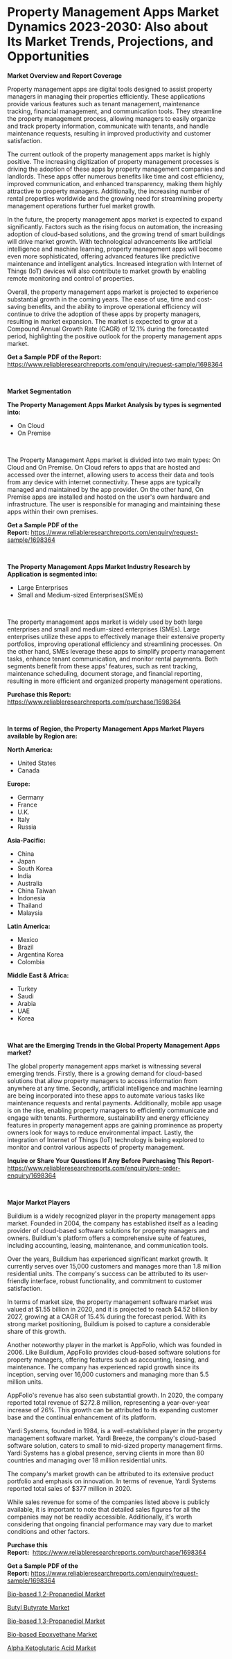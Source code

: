 <p><h1>Property Management Apps Market Dynamics 2023-2030: Also about Its Market Trends, Projections, and Opportunities</h1></p><p><strong>Market Overview and Report Coverage</strong></p>
<p><p>Property management apps are digital tools designed to assist property managers in managing their properties efficiently. These applications provide various features such as tenant management, maintenance tracking, financial management, and communication tools. They streamline the property management process, allowing managers to easily organize and track property information, communicate with tenants, and handle maintenance requests, resulting in improved productivity and customer satisfaction.</p><p>The current outlook of the property management apps market is highly positive. The increasing digitization of property management processes is driving the adoption of these apps by property management companies and landlords. These apps offer numerous benefits like time and cost efficiency, improved communication, and enhanced transparency, making them highly attractive to property managers. Additionally, the increasing number of rental properties worldwide and the growing need for streamlining property management operations further fuel market growth.</p><p>In the future, the property management apps market is expected to expand significantly. Factors such as the rising focus on automation, the increasing adoption of cloud-based solutions, and the growing trend of smart buildings will drive market growth. With technological advancements like artificial intelligence and machine learning, property management apps will become even more sophisticated, offering advanced features like predictive maintenance and intelligent analytics. Increased integration with Internet of Things (IoT) devices will also contribute to market growth by enabling remote monitoring and control of properties.</p><p>Overall, the property management apps market is projected to experience substantial growth in the coming years. The ease of use, time and cost-saving benefits, and the ability to improve operational efficiency will continue to drive the adoption of these apps by property managers, resulting in market expansion. The market is expected to grow at a Compound Annual Growth Rate (CAGR) of 12.1% during the forecasted period, highlighting the positive outlook for the property management apps market.</p></p>
<p><strong>Get a Sample PDF of the Report:</strong> <a href="https://www.reliableresearchreports.com/enquiry/request-sample/1698364">https://www.reliableresearchreports.com/enquiry/request-sample/1698364</a></p>
<p>&nbsp;</p>
<p><strong>Market Segmentation</strong></p>
<p><strong>The Property Management Apps Market Analysis by types is segmented into:</strong></p>
<p><ul><li>On Cloud</li><li>On Premise</li></ul></p>
<p>&nbsp;</p>
<p><p>The Property Management Apps market is divided into two main types: On Cloud and On Premise. On Cloud refers to apps that are hosted and accessed over the internet, allowing users to access their data and tools from any device with internet connectivity. These apps are typically managed and maintained by the app provider. On the other hand, On Premise apps are installed and hosted on the user's own hardware and infrastructure. The user is responsible for managing and maintaining these apps within their own premises.</p></p>
<p><strong>Get a Sample PDF of the Report:</strong>&nbsp;<a href="https://www.reliableresearchreports.com/enquiry/request-sample/1698364">https://www.reliableresearchreports.com/enquiry/request-sample/1698364</a></p>
<p>&nbsp;</p>
<p><strong>The Property Management Apps Market Industry Research by Application is segmented into:</strong></p>
<p><ul><li>Large Enterprises</li><li>Small and Medium-sized Enterprises(SMEs)</li></ul></p>
<p>&nbsp;</p>
<p><p>The property management apps market is widely used by both large enterprises and small and medium-sized enterprises (SMEs). Large enterprises utilize these apps to effectively manage their extensive property portfolios, improving operational efficiency and streamlining processes. On the other hand, SMEs leverage these apps to simplify property management tasks, enhance tenant communication, and monitor rental payments. Both segments benefit from these apps' features, such as rent tracking, maintenance scheduling, document storage, and financial reporting, resulting in more efficient and organized property management operations.</p></p>
<p><strong>Purchase this Report:</strong>&nbsp; <a href="https://www.reliableresearchreports.com/purchase/1698364">https://www.reliableresearchreports.com/purchase/1698364</a></p>
<p>&nbsp;</p>
<p><strong>In terms of Region, the Property Management Apps Market Players available by Region are:</strong></p>
<p>
    <p> <strong> North America: </strong>
        <ul>
            <li>United States</li>
            <li>Canada</li>
        </ul>
        </p> 
    <p> <strong> Europe: </strong>
        <ul>
            <li>Germany</li>
            <li>France</li>
            <li>U.K.</li>
            <li>Italy</li>
            <li>Russia</li>
        </ul>
        </p> 
    <p> <strong> Asia-Pacific: </strong>
        <ul>
            <li>China</li>
            <li>Japan</li>
            <li>South Korea</li>
            <li>India</li>
            <li>Australia</li>
            <li>China Taiwan</li>
            <li>Indonesia</li>
            <li>Thailand</li>
            <li>Malaysia</li>
        </ul>
        </p> 
    <p> <strong> Latin America: </strong>
        <ul>
            <li>Mexico</li>
            <li>Brazil</li>
            <li>Argentina Korea</li>
            <li>Colombia</li>
        </ul>
        </p> 
    <p> <strong> Middle East & Africa: </strong>
        <ul>
            <li>Turkey</li>
            <li>Saudi</li>
            <li>Arabia</li>
            <li>UAE</li>
            <li>Korea</li>
        </ul>
    </p>
    </p>
<p>&nbsp;</p>
<p><strong>What are the Emerging Trends in the Global Property Management Apps market?</strong></p>
<p><p>The global property management apps market is witnessing several emerging trends. Firstly, there is a growing demand for cloud-based solutions that allow property managers to access information from anywhere at any time. Secondly, artificial intelligence and machine learning are being incorporated into these apps to automate various tasks like maintenance requests and rental payments. Additionally, mobile app usage is on the rise, enabling property managers to efficiently communicate and engage with tenants. Furthermore, sustainability and energy efficiency features in property management apps are gaining prominence as property owners look for ways to reduce environmental impact. Lastly, the integration of Internet of Things (IoT) technology is being explored to monitor and control various aspects of property management.</p></p>
<p><strong>Inquire or Share Your Questions If Any Before Purchasing This Report</strong>- <a href="https://www.reliableresearchreports.com/enquiry/pre-order-enquiry/1698364">https://www.reliableresearchreports.com/enquiry/pre-order-enquiry/1698364</a></p>
<p>&nbsp;</p>
<p><strong>Major Market Players</strong></p>
<p><p>Buildium is a widely recognized player in the property management apps market. Founded in 2004, the company has established itself as a leading provider of cloud-based software solutions for property managers and owners. Buildium's platform offers a comprehensive suite of features, including accounting, leasing, maintenance, and communication tools.</p><p>Over the years, Buildium has experienced significant market growth. It currently serves over 15,000 customers and manages more than 1.8 million residential units. The company's success can be attributed to its user-friendly interface, robust functionality, and commitment to customer satisfaction.</p><p>In terms of market size, the property management software market was valued at $1.55 billion in 2020, and it is projected to reach $4.52 billion by 2027, growing at a CAGR of 15.4% during the forecast period. With its strong market positioning, Buildium is poised to capture a considerable share of this growth.</p><p>Another noteworthy player in the market is AppFolio, which was founded in 2006. Like Buildium, AppFolio provides cloud-based software solutions for property managers, offering features such as accounting, leasing, and maintenance. The company has experienced rapid growth since its inception, serving over 16,000 customers and managing more than 5.5 million units.</p><p>AppFolio's revenue has also seen substantial growth. In 2020, the company reported total revenue of $272.8 million, representing a year-over-year increase of 26%. This growth can be attributed to its expanding customer base and the continual enhancement of its platform.</p><p>Yardi Systems, founded in 1984, is a well-established player in the property management software market. Yardi Breeze, the company's cloud-based software solution, caters to small to mid-sized property management firms. Yardi Systems has a global presence, serving clients in more than 80 countries and managing over 18 million residential units.</p><p>The company's market growth can be attributed to its extensive product portfolio and emphasis on innovation. In terms of revenue, Yardi Systems reported total sales of $377 million in 2020.</p><p>While sales revenue for some of the companies listed above is publicly available, it is important to note that detailed sales figures for all the companies may not be readily accessible. Additionally, it's worth considering that ongoing financial performance may vary due to market conditions and other factors.</p></p>
<p><strong>Purchase this Report:</strong>&nbsp;&nbsp;<a href="https://www.reliableresearchreports.com/purchase/1698364">https://www.reliableresearchreports.com/purchase/1698364</a></p>
<p></p>
<p><strong>Get a Sample PDF of the Report:</strong>&nbsp;<a href="https://www.reliableresearchreports.com/enquiry/request-sample/1698364">https://www.reliableresearchreports.com/enquiry/request-sample/1698364</a></p>
<p><p><a href="https://www.linkedin.com/pulse/bio-based-12-propanediol-market-share-amp-new-trends-analysis-rdu4e/">Bio-based 1,2-Propanediol Market</a></p><p><a href="https://medium.com/@bobbyrobinson56/butyl-butyrate-market-size-market-outlook-and-market-forecast-2023-to-2030-6b9539c253d0">Butyl Butyrate Market</a></p><p><a href="https://www.linkedin.com/pulse/bio-based-13-propanediol-market-share-amp-new-trends-0l2qe/">Bio-based 1,3-Propanediol Market</a></p><p><a href="https://www.linkedin.com/pulse/bio-based-epoxyethane-market-size-2023-2030-global-7y5oe/">Bio-based Epoxyethane Market</a></p><p><a href="https://medium.com/@dennisoliver07/alpha-ketoglutaric-acid-market-size-reveals-the-best-marketing-channels-in-global-industry-29772b4fbd7f">Alpha Ketoglutaric Acid Market</a></p></p>